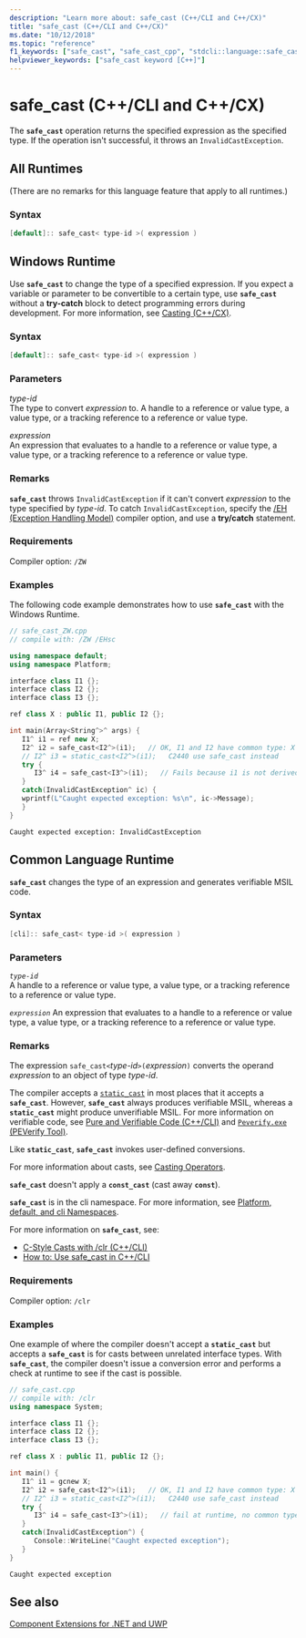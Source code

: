```yaml
---
description: "Learn more about: safe_cast (C++/CLI and C++/CX)"
title: "safe_cast (C++/CLI and C++/CX)"
ms.date: "10/12/2018"
ms.topic: "reference"
f1_keywords: ["safe_cast", "safe_cast_cpp", "stdcli::language::safe_cast"]
helpviewer_keywords: ["safe_cast keyword [C++]"]
---
```

# safe_cast (C++/CLI and C++/CX)

The **`safe_cast`** operation returns the specified expression as the specified type. If the operation isn't successful, it throws an `InvalidCastException`.

## All Runtimes

(There are no remarks for this language feature that apply to all runtimes.)

### Syntax

```cpp
[default]:: safe_cast< type-id >( expression )
```

## Windows Runtime

Use **`safe_cast`** to change the type of a specified expression. If you expect a variable or parameter to be convertible to a certain type, use **`safe_cast`** without a **try-catch** block to detect programming errors during development. For more information, see [Casting (C++/CX)](../cppcx/casting-c-cx.md).

### Syntax

```cpp
[default]:: safe_cast< type-id >( expression )
```

### Parameters

*type-id*<br/>
The type to convert *expression* to. A handle to a reference or value type, a value type, or a tracking reference to a reference or value type.

*expression*<br/>
An expression that evaluates to a handle to a reference or value type, a value type, or a tracking reference to a reference or value type.

### Remarks

**`safe_cast`** throws `InvalidCastException` if it can't convert *expression* to the type specified by *type-id*. To catch `InvalidCastException`, specify the [/EH (Exception Handling Model)](../build/reference/eh-exception-handling-model.md) compiler option, and use a **try/catch** statement.

### Requirements

Compiler option: `/ZW`

### Examples

The following code example demonstrates how to use **`safe_cast`** with the Windows Runtime.

```cpp
// safe_cast_ZW.cpp
// compile with: /ZW /EHsc

using namespace default;
using namespace Platform;

interface class I1 {};
interface class I2 {};
interface class I3 {};

ref class X : public I1, public I2 {};

int main(Array<String^>^ args) {
   I1^ i1 = ref new X;
   I2^ i2 = safe_cast<I2^>(i1);   // OK, I1 and I2 have common type: X
   // I2^ i3 = static_cast<I2^>(i1);   C2440 use safe_cast instead
   try {
      I3^ i4 = safe_cast<I3^>(i1);   // Fails because i1 is not derived from I3.
   }
   catch(InvalidCastException^ ic) {
   wprintf(L"Caught expected exception: %s\n", ic->Message);
   }
}
```

```Output
Caught expected exception: InvalidCastException
```

## Common Language Runtime

**`safe_cast`** changes the type of an expression and generates verifiable MSIL code.

### Syntax

```cpp
[cli]:: safe_cast< type-id >( expression )
```

### Parameters

*`type-id`*\
A handle to a reference or value type, a value type, or a tracking reference to a reference or value type.

*`expression`*
An expression that evaluates to a handle to a reference or value type, a value type, or a tracking reference to a reference or value type.

### Remarks

The expression `safe_cast<`*type-id*`>(`*expression*`)` converts the operand *expression* to an object of type *type-id*.

The compiler accepts a [`static_cast`](../cpp/static-cast-operator.md) in most places that it accepts a **`safe_cast`**.  However, **`safe_cast`** always produces verifiable MSIL, whereas a **`static_cast`** might produce unverifiable MSIL.  For more information on verifiable code, see [Pure and Verifiable Code (C++/CLI)](../dotnet/pure-and-verifiable-code-cpp-cli.md) and [`Peverify.exe` (PEVerify Tool)](/dotnet/framework/tools/peverify-exe-peverify-tool).

Like **`static_cast`**, **`safe_cast`** invokes user-defined conversions.

For more information about casts, see [Casting Operators](../cpp/casting-operators.md).

**`safe_cast`** doesn't apply a **`const_cast`** (cast away **`const`**).

**`safe_cast`** is in the cli namespace.  For more information, see [Platform, default, and cli Namespaces](platform-default-and-cli-namespaces-cpp-component-extensions.md).

For more information on **`safe_cast`**, see:

- [C-Style Casts with /clr (C++/CLI)](c-style-casts-with-clr-cpp-cli.md)
- [How to: Use safe_cast in C++/CLI](../dotnet/how-to-use-safe-cast-in-cpp-cli.md)

### Requirements

Compiler option: `/clr`

### Examples

One example of where the compiler doesn't accept a **`static_cast`** but accepts a **`safe_cast`** is for casts between unrelated interface types.  With **`safe_cast`**, the compiler doesn't issue a conversion error and performs a check at runtime to see if the cast is possible.

```cpp
// safe_cast.cpp
// compile with: /clr
using namespace System;

interface class I1 {};
interface class I2 {};
interface class I3 {};

ref class X : public I1, public I2 {};

int main() {
   I1^ i1 = gcnew X;
   I2^ i2 = safe_cast<I2^>(i1);   // OK, I1 and I2 have common type: X
   // I2^ i3 = static_cast<I2^>(i1);   C2440 use safe_cast instead
   try {
      I3^ i4 = safe_cast<I3^>(i1);   // fail at runtime, no common type
   }
   catch(InvalidCastException^) {
      Console::WriteLine("Caught expected exception");
   }
}
```

```Output
Caught expected exception
```

## See also

[Component Extensions for .NET and UWP](component-extensions-for-runtime-platforms.md)
